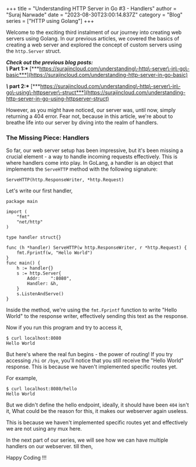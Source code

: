 +++
title = "Understanding HTTP Server in Go #3 - Handlers"
author = "Suraj Narwade"
date = "2023-08-30T23:00:14.837Z"
category = "Blog"
series = ["HTTP using Golang"]
+++

Welcome to the exciting third instalment of our journey into creating web servers using Golang. In our previous articles, we covered the basics of creating a web server and explored the concept of custom servers using the `http.Server` struct.


***Check out the previous blog posts:  
\\* Part 1:\*** [***https://surajincloud.com/understanding\-http\-server\-in\-go\-basic***](https://surajincloud.com/understanding-http-server-in-go-basic)


***\\* part 2:\*** [***https://surajincloud.com/understanding\-http\-server\-in\-go\-using\-httpserver\-struct***](https://surajincloud.com/understanding-http-server-in-go-using-httpserver-struct)


However, as you might have noticed, our server was, until now, simply returning a 404 error. Fear not, because in this article, we're about to breathe life into our server by diving into the realm of handlers.


### **The Missing Piece: Handlers**


So far, our web server setup has been impressive, but it's been missing a crucial element \- a way to handle incoming requests effectively. This is where handlers come into play. In GoLang, a handler is an object that implements the `ServeHTTP` method with the following signature:



```
ServeHTTP(http.ResponseWriter, *http.Request)

```

Let's write our first handler,



```
package main

import (
    "fmt"
    "net/http"
)

type handler struct{}

func (h *handler) ServeHTTP(w http.ResponseWriter, r *http.Request) {
    fmt.Fprintf(w, "Hello World")
}
func main() {
    h := handler{}
    s := http.Server{
        Addr:    ":8080",
        Handler: &h,
    }
    s.ListenAndServe()
}

```

Inside the method, we're using the `fmt.Fprintf` function to write "Hello World" to the response writer, effectively sending this text as the response.


Now if you run this program and try to access it,



```
$ curl localhost:8080
Hello World

```

But here's where the real fun begins \- the power of routing! If you try accessing `/hi` or `/bye`, you'll notice that you still receive the "Hello World" response. This is because we haven't implemented specific routes yet.


For example,



```
$ curl localhost:8080/hello
Hello World

```

But we didn't define the hello endpoint, ideally, it should have been `404` isn't it, What could be the reason for this, it makes our webserver again useless.


This is because we haven't implemented specific routes yet and effectively we are not using any mux here.


In the next part of our series, we will see how we can have multiple handlers on our webserver. till then,


Happy Coding !!!


